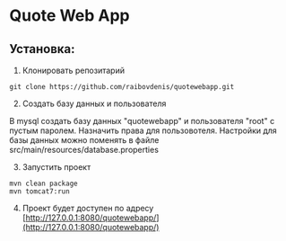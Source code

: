 # Quote Web App

## Установка:

1) Клонировать репозитарий
```
git clone https://github.com/raibovdenis/quotewebapp.git
```
2) Создать базу данных и пользователя

В mysql создать базу данных "quotewebapp" и пользователя "root" с пустым паролем. Назначить права для пользовотеля.
Настройки для базы данных можно поменять в файле src/main/resources/database.properties

3) Запустить проект
```
mvn clean package
mvn tomcat7:run
```
4) Проект будет доступен по адресу [http://127.0.0.1:8080/quotewebapp/](http://127.0.0.1:8080/quotewebapp/)